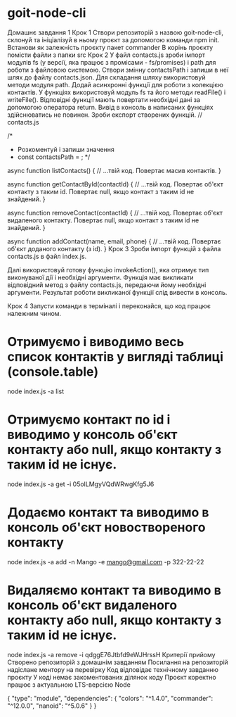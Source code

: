 # goit-node-cli

Домашнє завдання 1
Крок 1
Створи репозиторій з назвою goit-node-cli, склонуй та ініціалізуй в ньому проєкт за допомогою команди npm init. Встанови як залежність проєкту пакет commander
В корінь проєкту помісти файли з папки src
Крок 2
У файл contacts.js зроби імпорт модулів fs (у версії, яка працює з промісами - fs/promises) і path для роботи з файловою системою.
Створи змінну contactsPath і запиши в неї шлях до файлу contacts.json. Для складання шляху використовуй методи модуля path.
Додай асинхронні функції для роботи з колекцією контактів. У функціях використовуй модуль fs та його методи readFile() і writeFile(). Відповідні функції мають повертати необхідні дані за допомогою оператора return. Вивід в консоль в написаних функціях здійснюватись не повинен.
Зроби експорт створених функцій.
// contacts.js

/\*

- Розкоментуй і запиши значення
- const contactsPath = ;
  \*/

async function listContacts() {
// ...твій код. Повертає масив контактів.
}

async function getContactById(contactId) {
// ...твій код. Повертає об'єкт контакту з таким id. Повертає null, якщо контакт з таким id не знайдений.
}

async function removeContact(contactId) {
// ...твій код. Повертає об'єкт видаленого контакту. Повертає null, якщо контакт з таким id не знайдений.
}

async function addContact(name, email, phone) {
// ...твій код. Повертає об'єкт доданого контакту (з id).
}
Крок 3
Зроби імпорт функцій з файла contacts.js в файл index.js.

Далі використовуй готову функцію invokeAction(), яка отримує тип виконуваної дії і необхідні аргументи. Функція має викликати відповідний метод з файлу contacts.js, передаючи йому необхідні аргументи. Результат роботи викликаної функції слід вивести в консоль.

Крок 4
Запусти команди в терміналі і переконайся, що код працює належним чином.

# Отримуємо і виводимо весь список контактів у вигляді таблиці (console.table)

node index.js -a list

# Отримуємо контакт по id і виводимо у консоль об'єкт контакту або null, якщо контакту з таким id не існує.

node index.js -a get -i 05olLMgyVQdWRwgKfg5J6

# Додаємо контакт та виводимо в консоль об'єкт новоствореного контакту

node index.js -a add -n Mango -e mango@gmail.com -p 322-22-22

# Видаляємо контакт та виводимо в консоль об'єкт видаленого контакту або null, якщо контакту з таким id не існує.

node index.js -a remove -i qdggE76Jtbfd9eWJHrssH
Критерії прийому
Створено репозиторій з домашнім завданням
Посилання на репозиторій надіслане ментору на перевірку
Код відповідає технічному завданню проєкту
У коді немає закоментованих ділянок коду
Проєкт коректно працює з актуальною LTS-версією Node

{
"type": "module",
"dependencies": {
"colors": "^1.4.0",
"commander": "^12.0.0",
"nanoid": "^5.0.6"
}
}
